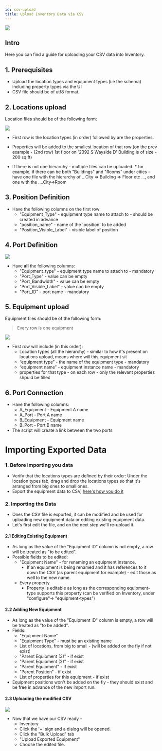 ```yaml
---
id: csv-upload
title: Upload Inventory Data via CSV    
---
```


![](https://s3.amazonaws.com/purpleheadband.images/wiki/uploadmenu.png)

## Intro

Here you can find a guide for uploading your CSV data into Inventory.

## 1. Prerequisites

* Upload the location types and equipment types (i.e the schema) including property types via the UI
* CSV file should be of utf8 format.

## 2. Locations upload

Location files should be of the following form:

![](https://s3.amazonaws.com/purpleheadband.images/wiki/full_location.png)

* First row is the location types (in order) followed by are the properties.
* Properties will be added to the smallest location of that row (on the prev example - (2nd row) 1st floor on '2392 S Wayside D' Building is of size - 200 sq ft)

* If there is not one hierarchy - multiple files can be uploaded.
      * for example, if there can be both "Buildings" and "Rooms" under cities - have one file with the hierarchy of ...City => Building => Floor etc ..., and one with the ....City=>Room

## 3. Position Definition

* Have the following columns on the first row:
   * "Equipment_Type" - equipment type name to attach to - should be created in advance
   * "position_name" - name of the 'position' to be added
   * "Position_Visible_Label" - visible label  of position

## 4. Port Definition

![](https://s3.amazonaws.com/purpleheadband.images/wiki/portDef.png)

* Have **all** the following columns:
   * "Equipment_type" - equipment type name to attach to - mandatory
   * "Port_Type"  - value can be empty
   * "Port_Bandwidth" - value can be empty
   * "Port_Visible_Label" - value can be empty
   * "Port_ID" - port name - mandatory

## 5. Equipment upload

 Equipment files should be of the following form:

> Every row is one equipment

![](https://s3.amazonaws.com/purpleheadband.images/wiki/equipfull.png)

* First row will include (in this order):
   * Location types (all the hierarchy) - similar to how it's present on locations upload, means where will this equipment sit
   * “equipment type”  - the name of the equipment type - mandatory
   * “equipment name”  - equipment instance name - mandatory
   * properties for that type - on each row - only the relevant properties shpuld be filled


## 6. Port Connection

* Have the following columns:
   * A_Equipment - Equipment A name
   * A_Port - Port A name
   * B_Equipment - Equipment name
   * B_Port - Port B name
* The script will create a link between the two ports


# Importing Exported Data


### 1. Before importing you data
* Verify that the locations types are defined by their order:
Under the location types tab, drag and drop the locations types so that it's arranged from big ones to small ones.
* Export the equipment data to CSV, [here's how you do it](export.md)
### 2. Importing the Data

* Ones the CSV file is exported, it can be modified and be used for uploading new equipment data or editing existing equipment data.
* Let's first edit the file, and on the next step we'll re-upload it.

#### 2.1 Editing Existing Equipment

* As long as the value of the "Equipment ID" column is not empty, a row will be treated as "to be edited".
* Possible fields to be edited:
   * "Equipment Name" - for renaming an equipment instance.
      * If an equipment is being renamed and it has references to it down the CSV (as parent equipment for example) - edit those as well to the new name.
   * Every property
      * Property is editable as long as the corresponding equipment-type supports this property (can be verified on Inventory, under "configure"-> "equipment-types")

#### 2.2 Adding New Equipment

* As long as the value of the "Equipment ID" column is empty, a row will be treated as "to be added".
* Fields:
   * "Equipment Name"
   * "Equipment Type" - must be an existing name
   * List of locations, from big to small - (will be added on the fly if not exist)
   * "Parent Equipment (3)" - if exist
   * "Parent Equipment (2)" - if exist
   * "Parent Equipment" - if exist
   * "Parent Position" - if exist
   * List of properties for this equipment - if exist
* Equipment positions won't be added on the fly - they should exist and be free in advance of the new import run.

#### 2.3 Uploading the modified CSV



![](https://s3.amazonaws.com/purpleheadband.images/wiki/exported_data_for_upload.png)

* Now that we have our CSV ready - 
   *  Inventory
   * Click the '+' sign and a dialog will be opened.
   * Click the "Bulk Upload" tab
   * "Upload Exported Equipment"
   * Choose the edited file.
